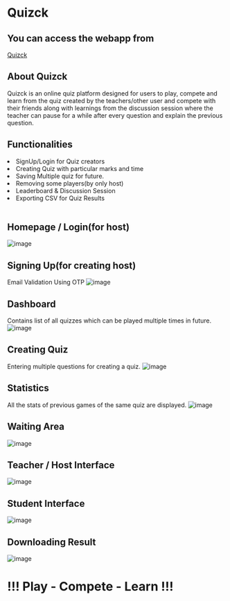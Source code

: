 # Quizck

## You can access the webapp from
<a href="https://quizck.herokuapp.com">Quizck</a>

## About Quizck
Quizck is an online quiz platform designed for users to play, compete and learn from the quiz created by the teachers/other user and compete with their friends along with learnings from the discussion session where the teacher can pause for a while after every question and explain the previous question.

## Functionalities
  <li>SignUp/Login for Quiz creators</li>
  <li>Creating Quiz with particular marks and time</li>
  <li>Saving Multiple quiz for future.</li>
  <li>Removing some players(by only host)</li>
  <li>Leaderboard & Discussion Session</li>
  <li>Exporting CSV for Quiz Results</li>
  <br>
  
## Homepage / Login(for host)
![image](https://snipboard.io/LjS1Dp.jpg)

## Signing Up(for creating host)
Email Validation Using OTP
![image](https://snipboard.io/LkynFG.jpg)

## Dashboard
Contains list of all quizzes which can be played multiple times in future.
![image](https://snipboard.io/U5wgz6.jpg)

## Creating Quiz
Entering multiple questions for creating a quiz.
![image](https://snipboard.io/pV3znY.jpg)

## Statistics
All the stats of previous games of the same quiz are displayed.
![image](https://snipboard.io/lsNUfG.jpg)

## Waiting Area
![image](https://snipboard.io/e6SPXE.jpg)

## Teacher / Host Interface
![image](https://snipboard.io/hF0yaJ.jpg)

## Student Interface
![image](https://snipboard.io/dTpwHn.jpg)

## Downloading Result
![image](https://snipboard.io/a7phkF.jpg)

# !!!  Play - Compete - Learn  !!!

